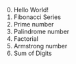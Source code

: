0) Hello World!
1) Fibonacci Series
2) Prime number
3) Palindrome number
4) Factorial
5) Armstrong number
6) Sum of Digits